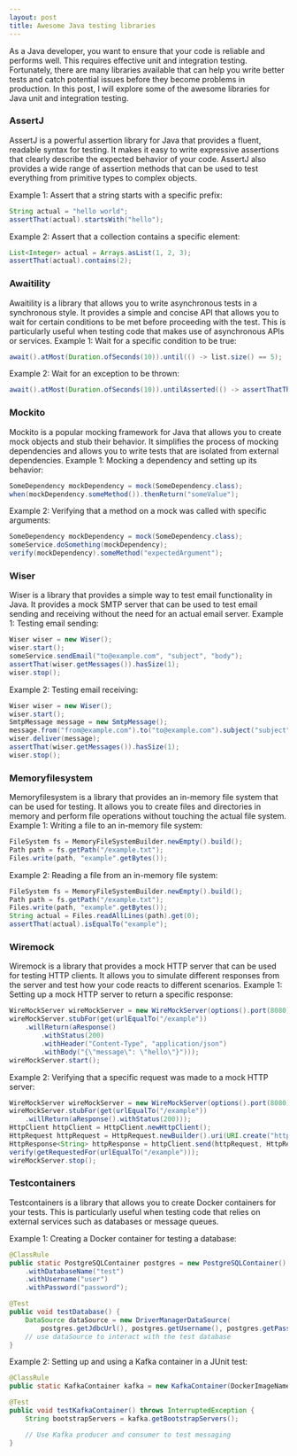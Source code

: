 ```yaml
---
layout: post
title: Awesome Java testing libraries
---
```

As a Java developer, you want to ensure that your code is reliable and performs well. This requires effective unit and integration testing. Fortunately, there are many libraries available that can help you write better tests and catch potential issues before they become problems in production. In this post, I will explore some of the awesome libraries for Java unit and integration testing.

### AssertJ
AssertJ is a powerful assertion library for Java that provides a fluent, readable syntax for testing. It makes it easy to write expressive assertions that clearly describe the expected behavior of your code. AssertJ also provides a wide range of assertion methods that can be used to test everything from primitive types to complex objects.

Example 1: Assert that a string starts with a specific prefix:
```java
String actual = "hello world";
assertThat(actual).startsWith("hello");
```

Example 2: Assert that a collection contains a specific element:
```java
List<Integer> actual = Arrays.asList(1, 2, 3);
assertThat(actual).contains(2);
```


### Awaitility
Awaitility is a library that allows you to write asynchronous tests in a synchronous style. It provides a simple and concise API that allows you to wait for certain conditions to be met before proceeding with the test. This is particularly useful when testing code that makes use of asynchronous APIs or services.
Example 1: Wait for a specific condition to be true:
```java
await().atMost(Duration.ofSeconds(10)).until(() -> list.size() == 5);
```

Example 2: Wait for an exception to be thrown:
```java
await().atMost(Duration.ofSeconds(10)).untilAsserted(() -> assertThatThrownBy(() -> someMethod()).isInstanceOf(SomeException.class));
```
### Mockito
Mockito is a popular mocking framework for Java that allows you to create mock objects and stub their behavior. It simplifies the process of mocking dependencies and allows you to write tests that are isolated from external dependencies.
Example 1: Mocking a dependency and setting up its behavior:
```java
SomeDependency mockDependency = mock(SomeDependency.class);
when(mockDependency.someMethod()).thenReturn("someValue");
```

Example 2: Verifying that a method on a mock was called with specific arguments:
```java
SomeDependency mockDependency = mock(SomeDependency.class);
someService.doSomething(mockDependency);
verify(mockDependency).someMethod("expectedArgument");
```

### Wiser
Wiser is a library that provides a simple way to test email functionality in Java. It provides a mock SMTP server that can be used to test email sending and receiving without the need for an actual email server.
Example 1: Testing email sending:
```java
Wiser wiser = new Wiser();
wiser.start();
someService.sendEmail("to@example.com", "subject", "body");
assertThat(wiser.getMessages()).hasSize(1);
wiser.stop();
```

Example 2: Testing email receiving:
```java
Wiser wiser = new Wiser();
wiser.start();
SmtpMessage message = new SmtpMessage();
message.from("from@example.com").to("to@example.com").subject("subject").body("body");
wiser.deliver(message);
assertThat(wiser.getMessages()).hasSize(1);
wiser.stop();
```

### Memoryfilesystem
Memoryfilesystem is a library that provides an in-memory file system that can be used for testing. It allows you to create files and directories in memory and perform file operations without touching the actual file system.
Example 1: Writing a file to an in-memory file system:
```java
FileSystem fs = MemoryFileSystemBuilder.newEmpty().build();
Path path = fs.getPath("/example.txt");
Files.write(path, "example".getBytes());
```

Example 2: Reading a file from an in-memory file system:
```java
FileSystem fs = MemoryFileSystemBuilder.newEmpty().build();
Path path = fs.getPath("/example.txt");
Files.write(path, "example".getBytes());
String actual = Files.readAllLines(path).get(0);
assertThat(actual).isEqualTo("example");
```

### Wiremock
Wiremock is a library that provides a mock HTTP server that can be used for testing HTTP clients. It allows you to simulate different responses from the server and test how your code reacts to different scenarios.
Example 1: Setting up a mock HTTP server to return a specific response:
```java
WireMockServer wireMockServer = new WireMockServer(options().port(8080));
wireMockServer.stubFor(get(urlEqualTo("/example"))
    .willReturn(aResponse()
        .withStatus(200)
        .withHeader("Content-Type", "application/json")
        .withBody("{\"message\": \"hello\"}")));
wireMockServer.start();
```

Example 2: Verifying that a specific request was made to a mock HTTP server:
```java
WireMockServer wireMockServer = new WireMockServer(options().port(8080));
wireMockServer.stubFor(get(urlEqualTo("/example"))
    .willReturn(aResponse().withStatus(200)));
HttpClient httpClient = HttpClient.newHttpClient();
HttpRequest httpRequest = HttpRequest.newBuilder().uri(URI.create("http://localhost:8080/example")).build();
HttpResponse<String> httpResponse = httpClient.send(httpRequest, HttpResponse.BodyHandlers.ofString());
verify(getRequestedFor(urlEqualTo("/example")));
wireMockServer.stop();
```


### Testcontainers
Testcontainers is a library that allows you to create Docker containers for your tests. This is particularly useful when testing code that relies on external services such as databases or message queues.

Example 1: Creating a Docker container for testing a database:

```java
@ClassRule
public static PostgreSQLContainer postgres = new PostgreSQLContainer()
    .withDatabaseName("test")
    .withUsername("user")
    .withPassword("password");

@Test
public void testDatabase() {
    DataSource dataSource = new DriverManagerDataSource(
        postgres.getJdbcUrl(), postgres.getUsername(), postgres.getPassword());
    // use dataSource to interact with the test database
}
```

Example 2: Setting up and using a Kafka container in a JUnit test:
```java
@ClassRule
public static KafkaContainer kafka = new KafkaContainer(DockerImageName.parse("confluentinc/cp-kafka:5.5.1"));

@Test
public void testKafkaContainer() throws InterruptedException {
    String bootstrapServers = kafka.getBootstrapServers();

    // Use Kafka producer and consumer to test messaging
}
```